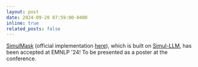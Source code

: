 ```yaml
---
layout: post
date: 2024-09-20 07:59:00-0400
inline: true
related_posts: false
---
```


[SimulMask](https://arxiv.org/abs/2405.10443) (official implementation [here](https://github.com/OSU-STARLAB/Simul-LLM/tree/main/examples/simulmask)), which is built on [Simul-LLM](https://arxiv.org/abs/2312.04691), has been accepted at EMNLP '24! To be presented as a poster at the conference.
